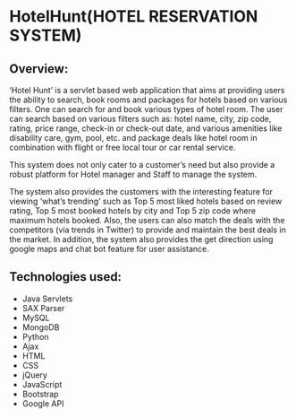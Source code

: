 # HotelHunt(HOTEL RESERVATION SYSTEM)
## Overview:

‘Hotel Hunt’ is a servlet based web application that aims at providing users the ability to search, book rooms and packages for hotels based on various filters. One can search for and book various types of hotel room. The user can search based on various filters such as: hotel name, city, zip code, rating, price range, check-in or check-out date, and various amenities like disability care, gym, pool, etc. and package deals like hotel room in combination with flight or free local tour or car rental service.

This system does not only cater to a customer’s need but also provide a robust platform for Hotel manager and Staff to manage the system.

The system also provides the customers with the interesting feature for viewing ‘what’s trending’ such as Top 5 most liked hotels based on review rating, Top 5 most booked hotels by city and Top 5 zip code where maximum hotels booked. Also, the users can also match the deals with the competitors (via trends in Twitter) to provide and maintain the best deals in the market. In addition, the system also provides the get direction using google maps and chat bot feature for user assistance.

## Technologies used:
- Java Servlets
- SAX Parser
- MySQL
- MongoDB
- Python
- Ajax
- HTML
- CSS
- jQuery
- JavaScript
- Bootstrap
- Google API
